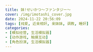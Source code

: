 ```yaml
---
title: 妹!せいかつ～ファンタジー～
cover: /img/imotashi_cover.jpg
date: 2024-11-22 20:56:09
tags: [纯爱, 近亲相奸, 亲妹妹, 调教, 睡奸]
categories:
- [模拟经营, 生活模拟器]
- [动作游戏, 触摸互动]
- [角色扮演, 生活模拟器]
---
```


